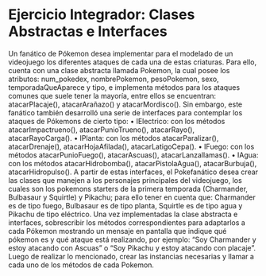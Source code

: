  # Ejercicio Integrador: Clases Abstractas e Interfaces #
 
Un fanático de Pókemon desea implementar para el modelado de un videojuego los diferentes 
ataques de cada una de estas criaturas. 
Para ello, cuenta con una clase abstracta llamada 
Pokemon, la cual posee los atributos: num_pokedex, nombrePokemon, pesoPokemon, sexo,
temporadaQueAparece y tipo, e implementa métodos para los ataques comunes que suele 
tener la mayoría, entre ellos se encuentran: atacarPlacaje(), atacarArañazo() y 
atacarMordisco(). Sin embargo, este fanático también desarrolló una serie de interfaces para 
contemplar los ataques de Pókemons de cierto tipo:
• IElectrico: con los métodos atacarImpactrueno(), atacarPunioTrueno(), atacarRayo(), 
atacarRayoCarga().
• IPlanta: con los métodos atacarParalizar(), atacarDrenaje(), atacarHojaAfilada(), 
atacarLatigoCepa().
• IFuego: con los métodos atacarPunioFuego(), atacarAscuas(), atacarLanzallamas().
• IAgua: con los métodos atacarHidrobomba(), atacarPistolaAgua(), atacarBurbuja(), 
atacarHidropulso().
A partir de estas interfaces, el Pokefanático desea crear las clases que manejen a los 
personajes principales del videojuego, los cuales son los pokemons starters de la primera 
temporada (Charmander, Bulbasaur y Squirtle) y Pikachu; para ello tener en cuenta que: 
Charmander es de tipo fuego, Bulbasaur es de tipo planta, Squirtle es de tipo agua y Pikachu 
de tipo eléctrico.
Una vez implementadas la clase abstracta e interfaces, sobrescribir los métodos 
correspondientes para adaptarlos a cada Pókemon mostrando un mensaje en pantalla que 
indique qué pókemon es y qué ataque está realizando, por ejemplo: “Soy Charmander y estoy 
atacando con Ascuas” o “Soy Pikachu y estoy atacando con placaje”. Luego de realizar lo 
mencionado, crear las instancias necesarias y llamar a cada uno de los métodos de cada 
Pokemon.

